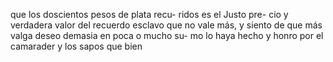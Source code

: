 que los doscientos pesos de plata recu- ridos es el Justo pre- cio y verdadera valor del recuerdo esclavo que no vale más, y siento de que más valga deseo demasia en poca o mucho su- mo lo haya hecho y honro por el camarader y los sapos que bien